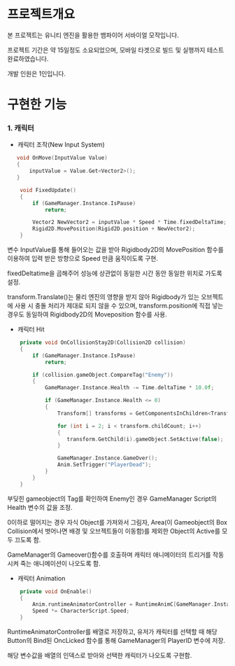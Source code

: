 # 프로젝트개요
본 프로젝트는 유니티 엔진을 활용한 뱀파이어 서바이얼 모작입니다.

프로젝트 기간은 약 15일정도 소요되었으며, 모바일 타겟으로 빌드 및 실행까지 테스트 완료하였습니다.

개발 인원은 1인입니다.

# 구현한 기능
### 1. 캐릭터


+ 캐릭터 조작(New Input System)
```cpp
   void OnMove(InputValue Value)
   {
       inputValue = Value.Get<Vector2>(); 
   }

    void FixedUpdate()
    {
        if (GameManager.Instance.IsPause)
            return;

        Vector2 NewVector2 = inputValue * Speed * Time.fixedDeltaTime;
        Rigid2D.MovePosition(Rigid2D.position + NewVector2);
    }
```
변수 InputValue를 통해 들어오는 값을 받아 Rigidbody2D의 MovePosition 함수를 이용하여 입력 받은 방향으로 Speed 만큼 움직이도록 구현.

fixedDeltatime을 곱해주어 성능에 상관없이 동일한 시간 동안 동일한 위치로 가도록 설정.


transform.Translate()는 물리 엔진의 영향을 받지 않아 Rigidbody가 있는 오브젝트에 사용 시 충돌 처리가 제대로 되지 않을 수 있으며, transform.position에 직접 넣는 경우도 동일하여 Rigidbody2D의 Moveposition 함수를 사용.


+ 캐릭터 Hit
```cpp
    private void OnCollisionStay2D(Collision2D collision)
    {
        if (GameManager.Instance.IsPause)
            return;

        if (collision.gameObject.CompareTag("Enemy"))
        {
            GameManager.Instance.Health -= Time.deltaTime * 10.0f;

            if (GameManager.Instance.Health <= 0)
            {
                Transform[] transforms = GetComponentsInChildren<Transform>();

                for (int i = 2; i < transform.childCount; i++)
                {
                   transform.GetChild(i).gameObject.SetActive(false);
                }

                GameManager.Instance.GameOver();
                Anim.SetTrigger("PlayerDead");
            }
        }
    }
```
부딪힌 gameobject의 Tag를 확인하여 Enemy인 경우 GameManager Script의 Health 변수의 값을 조정.

0이하로 떨어지는 경우 자식 Object를 가져와서 그림자, Area(이 Gameobject의 Box Collision에서 벗어나면 배경 및 오브젝트들이 이동함)를 제외한 Object의 Active를 모두 끄도록 함.

GameManager의 Gameover()함수를 호출하며 캐릭터 애니메이터의 트리거를 작동시켜 죽는 애니메이션이 나오도록 함.


+ 캐릭터 Animation
```cpp
    private void OnEnable()
    {
        Anim.runtimeAnimatorController = RuntimeAnimC[GameManager.Instance.PlayerID];
        Speed *= CharacterScript.Speed;
    }
```
RuntimeAnimatorController를 배열로 저장하고, 유저가 캐릭터를 선택할 때 해당 Button의 Bind된 OncLicked 함수를 통해 GameManager의 PlayerID 변수에 저장.

해당 변수값을 배열의 인덱스로 받아와 선택한 캐릭터가 나오도록 구현함.
